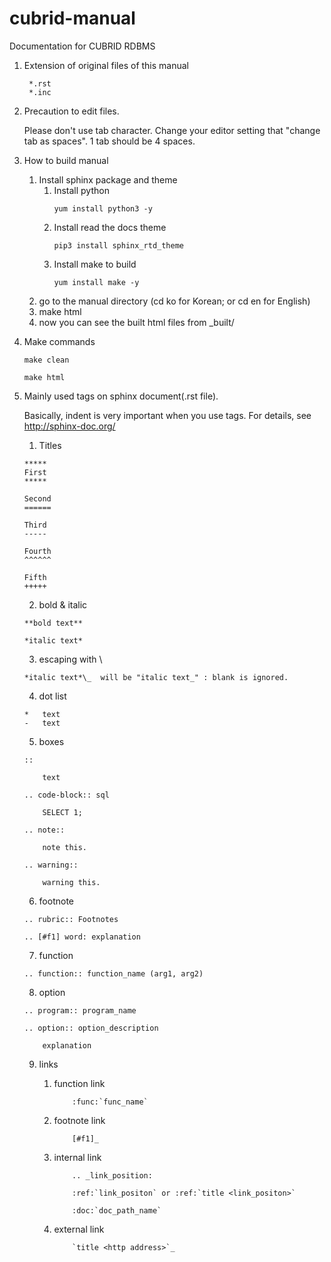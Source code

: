 # cubrid-manual
Documentation for CUBRID RDBMS

1. Extension of original files of this manual 

   ```
    *.rst
    *.inc
   ```

2. Precaution to edit files.

    Please don't use tab character. Change your editor setting that "change tab as spaces". 1 tab should be 4 spaces.
    
3. How to build manual

   1. Install sphinx package and theme
      1. Install python
         ```
         yum install python3 -y
         ```
      1. Install read the docs theme
         ```
         pip3 install sphinx_rtd_theme
         ```
      1. Install make to build
         ```
         yum install make -y
         ```
   1. go to the manual directory (cd ko for Korean; or cd en for English)
   1. make html
   1. now you can see the built html files from _built/

4. Make commands

    ```
    make clean
    ```

    ```
    make html
    ```

5. Mainly used tags on sphinx document(.rst file).

   Basically, indent is very important when you use tags. For details, see http://sphinx-doc.org/

    1. Titles
    
    ```
    *****
    First
    *****
    
    Second
    ======
    
    Third
    -----
    
    Fourth
    ^^^^^^
    
    Fifth
    +++++
    ```
    
    2. bold & italic
    
    ```
    **bold text**
    
    *italic text*
    ```
    
    3. escaping with \
    
    ```
    *italic text*\_  will be "italic text_" : blank is ignored.
    ```
    
    4. dot list
    
    ```
    *   text
    -   text
    ```
    
    5. boxes
    
    ```
    ::
    
        text
    ```
    
    ```
    .. code-block:: sql
    
        SELECT 1;
    ```
    
    ```
    .. note::
    
        note this.
    ```
    
    ```
    .. warning::
    
        warning this.
    ```
    
    6. footnote
    
    ```
    .. rubric:: Footnotes
    
    .. [#f1] word: explanation
    ```
        
    7. function
    
    ```
    .. function:: function_name (arg1, arg2)
    ```
    
    8. option
    
    ```
    .. program:: program_name
    
    .. option:: option_description
    
        explanation
    ```
    
    9. links
    
        1. function link
    
           ```
               :func:`func_name`
           ```
    
        1. footnote link
    
           ```
               [#f1]_
           ```
    
        1. internal link
    
           ```
               .. _link_position:
    
               :ref:`link_positon` or :ref:`title <link_positon>`
        
               :doc:`doc_path_name`
           ```
    
        1. external link
    
           ```
               `title <http address>`_
           ```    
